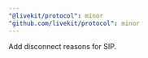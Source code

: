 ```yaml
---
"@livekit/protocol": minor
"github.com/livekit/protocol": minor
---
```


Add disconnect reasons for SIP.
